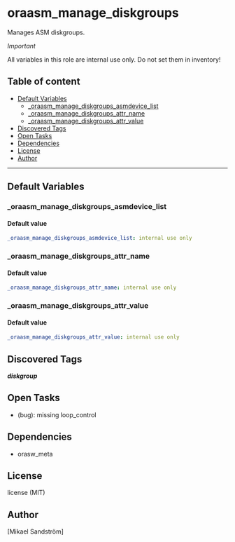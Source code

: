 # oraasm_manage_diskgroups

Manages ASM diskgroups.

_Important_

All variables in this role are internal use only.
Do not set them in inventory!

## Table of content

- [Default Variables](#default-variables)
  - [_oraasm_manage_diskgroups_asmdevice_list](#_oraasm_manage_diskgroups_asmdevice_list)
  - [_oraasm_manage_diskgroups_attr_name](#_oraasm_manage_diskgroups_attr_name)
  - [_oraasm_manage_diskgroups_attr_value](#_oraasm_manage_diskgroups_attr_value)
- [Discovered Tags](#discovered-tags)
- [Open Tasks](#open-tasks)
- [Dependencies](#dependencies)
- [License](#license)
- [Author](#author)

---

## Default Variables

### _oraasm_manage_diskgroups_asmdevice_list

#### Default value

```YAML
_oraasm_manage_diskgroups_asmdevice_list: internal use only
```

### _oraasm_manage_diskgroups_attr_name

#### Default value

```YAML
_oraasm_manage_diskgroups_attr_name: internal use only
```

### _oraasm_manage_diskgroups_attr_value

#### Default value

```YAML
_oraasm_manage_diskgroups_attr_value: internal use only
```

## Discovered Tags

**_diskgroup_**

## Open Tasks

- (bug): missing loop_control

## Dependencies

- orasw_meta

## License

license (MIT)

## Author

[Mikael Sandström]
